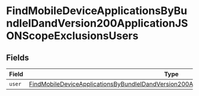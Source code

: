 # FindMobileDeviceApplicationsByBundleIDandVersion200ApplicationJSONScopeExclusionsUsers


## Fields

| Field                                                                                                                                                                                                               | Type                                                                                                                                                                                                                | Required                                                                                                                                                                                                            | Description                                                                                                                                                                                                         |
| ------------------------------------------------------------------------------------------------------------------------------------------------------------------------------------------------------------------- | ------------------------------------------------------------------------------------------------------------------------------------------------------------------------------------------------------------------- | ------------------------------------------------------------------------------------------------------------------------------------------------------------------------------------------------------------------- | ------------------------------------------------------------------------------------------------------------------------------------------------------------------------------------------------------------------- |
| `user`                                                                                                                                                                                                              | [FindMobileDeviceApplicationsByBundleIDandVersion200ApplicationJSONScopeExclusionsUsersUser](../../models/operations/findmobiledeviceapplicationsbybundleidandversion200applicationjsonscopeexclusionsusersuser.md) | :heavy_minus_sign:                                                                                                                                                                                                  | N/A                                                                                                                                                                                                                 |